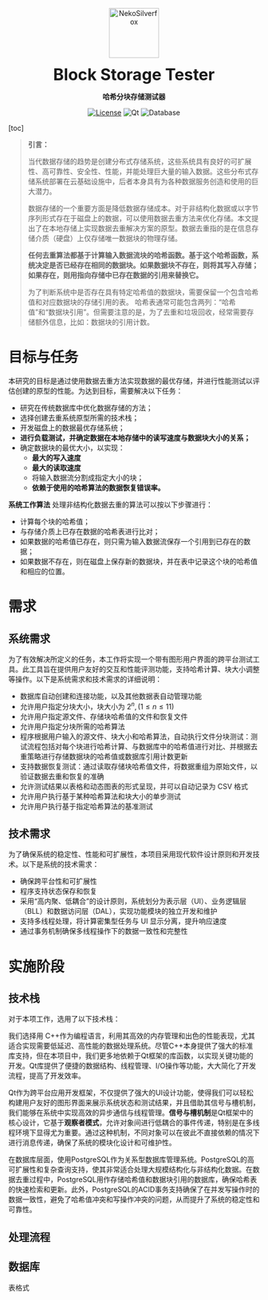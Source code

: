 <div align="center">
<p>
 <img width="100px" src="https://raw.githubusercontent.com/NekoSilverFox/NekoSilverfox/403ab045b7d9adeaaf8186c451af7243f5d8f46d/icons/silverfox.svg" align="center" alt="NekoSilverfox" />
 <p align="center"><b><font size=6>Block Storage Tester</font></b></p>
 <p align="center"><b>哈希分块存储测试器</b></p>
</p>


[![License](https://img.shields.io/badge/license-Apache%202.0-brightgreen)](LICENSE)
![Qt](https://img.shields.io/badge/Qt-v6.5+-orange)
![Database](https://img.shields.io/badge/Database-PostgreSQL-blue.svg)



<div align="left">
<!-- 顶部至此截止 -->
<div STYLE="page-break-after: always;"></div>



[toc]

>**引言：**
>
>当代数据存储的趋势是创建分布式存储系统，这些系统具有良好的可扩展性、高可靠性、安全性、性能，并能处理巨大量的输入数据。这些分布式存储系统部署在云基础设施中，后者本身具有为各种数据服务创造和使用的巨大潜力。
>
>数据存储的一个重要方面是降低数据存储成本。对于非结构化数据或以字节序列形式存在于磁盘上的数据，可以使用数据去重方法来优化存储。本文提出了在本地存储上实现数据去重解决方案的原型。数据去重指的是在信息存储介质（硬盘）上仅存储唯一数据块的物理存储。
>
>**任何去重算法都基于计算输入数据流块的哈希函数。基于这个哈希函数，系统决定是否已经存在相同的数据块。如果数据块不存在，则将其写入存储；如果存在，则用指向存储中已存在数据的引用来替换它。**
>
>为了判断系统中是否存在具有特定哈希值的数据块，需要保留一个包含哈希值和对应数据块的存储引用的表。 哈希表通常可能包含两列：“哈希值”和“数据块引用”。但需要注意的是，为了去重和垃圾回收，经常需要存储额外信息，比如：数据块的引用计数。

# 目标与任务

本研究的目标是通过使用数据去重方法实现数据的最优存储，并进行性能测试以评估创建的原型的性能。为达到目标，需要解决以下任务：

- 研究在传统数据库中优化数据存储的方法；
- 选择创建去重系统原型所需的技术栈；
- 开发磁盘上的数据最优存储系统；
- **进行负载测试，并确定数据在本地存储中的读写速度与数据块大小的关系；**
- 确定数据块的最优大小，以实现：
    - **最大的写入速度**
    - **最大的读取速度**
    - 将输入数据流分割成指定大小的块；
    - **依赖于使用的哈希算法的数据恢复错误率。**

**系统工作算法** 处理非结构化数据去重的算法可以按以下步骤进行：

- 计算每个块的哈希值；
- 与存储介质上已存在数据的哈希表进行比对；
- 如果数据的哈希值已存在，则只需为输入数据流保存一个引用到已存在的数据；
- 如果数据不存在，则在磁盘上保存新的数据块，并在表中记录这个块的哈希值和相应的位置。



# 需求

## 系统需求

为了有效解决所定义的任务，本工作将实现一个带有图形用户界面的跨平台测试工具。此工具旨在提供用户友好的交互和性能评测功能，支持哈希计算、块大小调整等操作。以下是系统需求和技术需求的详细说明：

- 数据库自动创建和连接功能，以及其他数据表自动管理功能
- 允许用户指定分块大小，块大小为 $2^n, (1 \leq n \leq 11)$
- 允许用户指定源文件、存储块哈希值的文件和恢复文件
- 允许用户指定分块所需的哈希算法
- 程序根据用户输入的源文件、块大小和哈希算法，自动执行文件分块测试：测试流程包括对每个块进行哈希计算、与数据库中的哈希值进行对比、并根据去重策略进行存储数据块的哈希值或数据库引用计数更新
- 支持数据恢复测试：通过读取存储块哈希值文件，将数据重组为原始文件，以验证数据去重和恢复的准确
- 允许测试结果以表格和动态图表的形式呈现，并可以自动记录为 CSV 格式
- 允许用户执行基于某种哈希算法和块大小的单步测试
- 允许用户执行基于指定哈希算法的基准测试

## 技术需求

为了确保系统的稳定性、性能和可扩展性，本项目采用现代软件设计原则和开发技术。以下是系统的技术需求：

- 确保跨平台性和可扩展性
- 程序支持状态保存和恢复
- 采用“高内聚、低耦合”的设计原则，系统划分为表示层（UI）、业务逻辑层（BLL）和数据访问层（DAL），实现功能模块的独立开发和维护
- 支持多线程处理，将计算密集型任务与 UI 显示分离，提升响应速度
- 通过事务机制确保多线程操作下的数据一致性和完整性



# 实施阶段

## 技术栈

对于本项工作，选用了以下技术栈：

我们选择用 C++作为编程语言，利用其高效的内存管理和出色的性能表现，尤其适合实现需要低延迟、高性能的数据处理系统。尽管C++本身提供了强大的标准库支持，但在本项目中，我们更多地依赖于Qt框架的库函数，以实现关键功能的开发。Qt库提供了便捷的数据结构、线程管理、I/O操作等功能，大大简化了开发流程，提高了开发效率。

Qt作为跨平台应用开发框架，不仅提供了强大的UI设计功能，使得我们可以轻松构建用户友好的图形界面来展示系统状态和测试结果，并且借助其信号与槽机制，我们能够在系统中实现高效的异步通信与线程管理。**信号与槽机制**是Qt框架中的核心设计，它基于**观察者模式**，允许对象间进行低耦合的事件传递，特别是在多线程环境下显得尤为重要。通过这种机制，不同对象可以在彼此不直接依赖的情况下进行消息传递，确保了系统的模块化设计和可维护性。

在数据库层面，使用PostgreSQL作为关系型数据库管理系统。PostgreSQL的高可扩展性和复杂查询支持，使其非常适合处理大规模结构化与非结构化数据。在数据去重过程中，PostgreSQL用作存储哈希值和数据块引用的数据库，确保哈希表的快速检索和更新。此外，PostgreSQL的ACID事务支持确保了在并发写操作时的数据一致性，避免了哈希值冲突和写操作冲突的问题，从而提升了系统的稳定性和可靠性。

## 处理流程



## 数据库



表格式































